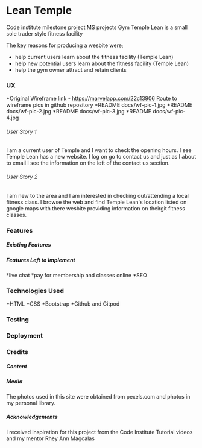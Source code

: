 # Lean Temple
Code institute milestone project MS projects Gym
Temple Lean is a small sole trader style fitness facility

The key reasons for producing a wesbite were;
* help current users learn about the fitness facility (Temple Lean)
* help new potential users learn about the fitness facility (Temple Lean)
* help the gym owner attract and retain clients

### UX
*Original Wireframe link - https://marvelapp.com/22c13906
Route to wireframe pics in github repository 
*README docs/wf-pic-1.jpg
*README docs/wf-pic-2.jpg
*README docs/wf-pic-3.jpg
*README docs/wf-pic-4.jpg

###### User Story 1
I am a current user of Temple and I want to check the opening hours. I see Temple Lean has a new website. I log on go to contact us and just as I about to email I see the information on the left of the contact us section. 

###### User Story 2
I am new to the area and I am interested in checking out/attending a local fitness class. I browse the web and find Temple Lean's location listed on google maps with there wesbite providing information on theirgit fitness classes.

### Features

##### Existing Features

##### Features Left to Implement
*live chat
*pay for membership and classes online
*SEO

### Technologies Used
*HTML
*CSS 
*Bootstrap
*Github and Gitpod

### Testing
### Deployment
### Credits
##### Content

##### Media
The photos used in this site were obtained from pexels.com and photos in my personal library.

##### Acknowledgements
I received inspiration for this project from the Code Institute Tutorial videos and my mentor Rhey Ann Magcalas